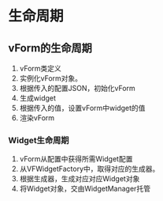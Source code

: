 # 生命周期

## vForm的生命周期
1. vForm类定义
1. 实例化vForm对象。
1. 根据传入的配置JSON，初始化vForm
1. 生成widget
1. 根据传入的值，设置vForm中widget的值
1. 渲染vForm

### Widget生命周期
1. vForm从配置中获得所需Widget配置
1. 从VFWidgetFactory中，取得对应的生成器。
1. 根据生成器，生成对应对应Widget对象
1. 将Widget对象，交由WidgetManager托管
